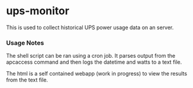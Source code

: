 # ups-monitor

This is used to collect historical UPS power usage data on an server. 

### Usage Notes

The shell script can be ran using a cron job. 
It parses output from the apcaccess command and then logs the datetime and watts to a text file.

The html is a self contained webapp (work in progress) to view the results from the text file.
